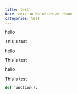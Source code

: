 ```yaml
---
title: test
date: 2017-10-02 08:20:28 -0400
categories: test
---
```


hello

This is test


hello

This is test


hello

This is test

```python
def function():

```
